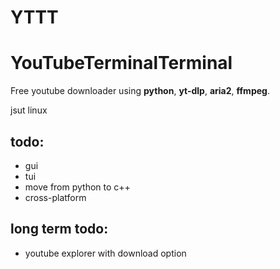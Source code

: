 # YTTT
# YouTubeTerminalTerminal

Free youtube downloader using **python**, **yt-dlp**, **aria2**, **ffmpeg**.

jsut linux

## todo:

- gui
- tui
- move from python to c++
- cross-platform


## long term todo:

- youtube explorer with download option
